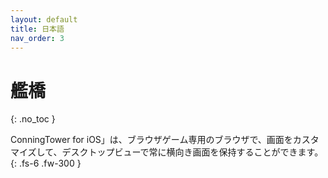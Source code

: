 ```yaml
---
layout: default
title: 日本語
nav_order: 3
---
```


# 艦橋
{: .no_toc }

ConningTower for iOS」は、ブラウザゲーム専用のブラウザで、画面をカスタマイズして、デスクトップビューで常に横向き画面を保持することができます。
{: .fs-6 .fw-300 }
